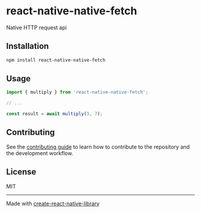 # react-native-native-fetch

Native HTTP request api

## Installation

```sh
npm install react-native-native-fetch
```

## Usage

```js
import { multiply } from 'react-native-native-fetch';

// ...

const result = await multiply(3, 7);
```

## Contributing

See the [contributing guide](CONTRIBUTING.md) to learn how to contribute to the repository and the development workflow.

## License

MIT

---

Made with [create-react-native-library](https://github.com/callstack/react-native-builder-bob)
